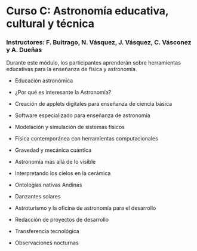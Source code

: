 # Curso C: Astronomía educativa, cultural y técnica

### Instructores: F. Buitrago, N. Vásquez, J. Vásquez, C. Vásconez y A. Dueñas

Durante este módulo, los participantes aprenderán sobre herramientas educativas para la enseñanza de física y astronomía.

- Educación astronómica

- ¿Por qué es interesante la Astronomía?

- Creación de applets digitales para enseñanza de ciencia básica

- Software especializado para enseñanza de astronomía

- Modelación y simulación de sistemas físicos

- Física contemporánea con herramientas computacionales

- Gravedad y mecánica cuántica

- Astronomía más allá de lo visible

- Interpretando los cielos en la cerámica

- Ontologías nativas Andinas

- Danzantes solares

- Astroturismo y la oficina de astronomía para el desarrollo
  
- Redacción de proyectos de desarrollo

- Transferencia tecnológica

- Observaciones nocturnas
